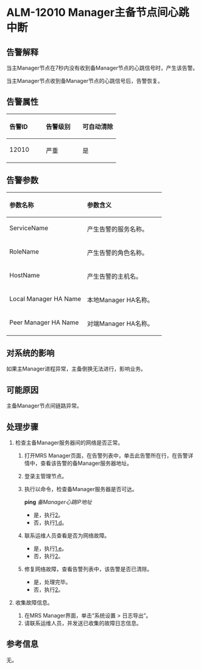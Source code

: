 # ALM-12010 Manager主备节点间心跳中断<a name="ZH-CN_TOPIC_0174499326"></a>

## 告警解释<a name="zh-cn_topic_0093195026_zh-cn_topic_0035461335_section3336541317510"></a>

当主Manager节点在7秒内没有收到备Manager节点的心跳信号时，产生该告警。

当主Manager节点收到备Manager节点的心跳信号后，告警恢复。

## 告警属性<a name="zh-cn_topic_0093195026_zh-cn_topic_0035461335_section6589867417620"></a>

<a name="zh-cn_topic_0093195026_zh-cn_topic_0035461335_table51335144115950"></a>
<table><thead align="left"><tr id="zh-cn_topic_0093195026_zh-cn_topic_0035461335_row22457334115950"><th class="cellrowborder" valign="top" width="33.33333333333333%" id="mcps1.1.4.1.1"><p id="zh-cn_topic_0093195026_zh-cn_topic_0035461335_p31502817115950"><a name="zh-cn_topic_0093195026_zh-cn_topic_0035461335_p31502817115950"></a><a name="zh-cn_topic_0093195026_zh-cn_topic_0035461335_p31502817115950"></a><strong id="zh-cn_topic_0093195026_zh-cn_topic_0035461335_b53744525115950"><a name="zh-cn_topic_0093195026_zh-cn_topic_0035461335_b53744525115950"></a><a name="zh-cn_topic_0093195026_zh-cn_topic_0035461335_b53744525115950"></a>告警ID</strong></p>
</th>
<th class="cellrowborder" valign="top" width="33.33333333333333%" id="mcps1.1.4.1.2"><p id="zh-cn_topic_0093195026_zh-cn_topic_0035461335_p22174081115950"><a name="zh-cn_topic_0093195026_zh-cn_topic_0035461335_p22174081115950"></a><a name="zh-cn_topic_0093195026_zh-cn_topic_0035461335_p22174081115950"></a><strong id="zh-cn_topic_0093195026_zh-cn_topic_0035461335_b65818178115950"><a name="zh-cn_topic_0093195026_zh-cn_topic_0035461335_b65818178115950"></a><a name="zh-cn_topic_0093195026_zh-cn_topic_0035461335_b65818178115950"></a>告警级别</strong></p>
</th>
<th class="cellrowborder" valign="top" width="33.33333333333333%" id="mcps1.1.4.1.3"><p id="zh-cn_topic_0093195026_zh-cn_topic_0035461335_p27776904115950"><a name="zh-cn_topic_0093195026_zh-cn_topic_0035461335_p27776904115950"></a><a name="zh-cn_topic_0093195026_zh-cn_topic_0035461335_p27776904115950"></a><strong id="zh-cn_topic_0093195026_zh-cn_topic_0035461335_b5562263115950"><a name="zh-cn_topic_0093195026_zh-cn_topic_0035461335_b5562263115950"></a><a name="zh-cn_topic_0093195026_zh-cn_topic_0035461335_b5562263115950"></a>可自动清除</strong></p>
</th>
</tr>
</thead>
<tbody><tr id="zh-cn_topic_0093195026_zh-cn_topic_0035461335_row1945234115950"><td class="cellrowborder" valign="top" width="33.33333333333333%" headers="mcps1.1.4.1.1 "><p id="zh-cn_topic_0093195026_zh-cn_topic_0035461335_p26013574115950"><a name="zh-cn_topic_0093195026_zh-cn_topic_0035461335_p26013574115950"></a><a name="zh-cn_topic_0093195026_zh-cn_topic_0035461335_p26013574115950"></a>12010</p>
</td>
<td class="cellrowborder" valign="top" width="33.33333333333333%" headers="mcps1.1.4.1.2 "><p id="zh-cn_topic_0093195026_zh-cn_topic_0035461335_p21947919115950"><a name="zh-cn_topic_0093195026_zh-cn_topic_0035461335_p21947919115950"></a><a name="zh-cn_topic_0093195026_zh-cn_topic_0035461335_p21947919115950"></a>严重</p>
</td>
<td class="cellrowborder" valign="top" width="33.33333333333333%" headers="mcps1.1.4.1.3 "><p id="zh-cn_topic_0093195026_zh-cn_topic_0035461335_p22246739115950"><a name="zh-cn_topic_0093195026_zh-cn_topic_0035461335_p22246739115950"></a><a name="zh-cn_topic_0093195026_zh-cn_topic_0035461335_p22246739115950"></a>是</p>
</td>
</tr>
</tbody>
</table>

## **告警参数**<a name="zh-cn_topic_0093195026_zh-cn_topic_0035461335_section4656225517628"></a>

<a name="zh-cn_topic_0093195026_zh-cn_topic_0035461335_table30473597115950"></a>
<table><thead align="left"><tr id="zh-cn_topic_0093195026_zh-cn_topic_0035461335_row3202901115950"><th class="cellrowborder" valign="top" width="50%" id="mcps1.1.3.1.1"><p id="zh-cn_topic_0093195026_zh-cn_topic_0035461335_p51699739115950"><a name="zh-cn_topic_0093195026_zh-cn_topic_0035461335_p51699739115950"></a><a name="zh-cn_topic_0093195026_zh-cn_topic_0035461335_p51699739115950"></a><strong id="zh-cn_topic_0093195026_zh-cn_topic_0035461335_b14544104115950"><a name="zh-cn_topic_0093195026_zh-cn_topic_0035461335_b14544104115950"></a><a name="zh-cn_topic_0093195026_zh-cn_topic_0035461335_b14544104115950"></a>参数名称</strong></p>
</th>
<th class="cellrowborder" valign="top" width="50%" id="mcps1.1.3.1.2"><p id="zh-cn_topic_0093195026_zh-cn_topic_0035461335_p3813318115950"><a name="zh-cn_topic_0093195026_zh-cn_topic_0035461335_p3813318115950"></a><a name="zh-cn_topic_0093195026_zh-cn_topic_0035461335_p3813318115950"></a><strong id="zh-cn_topic_0093195026_zh-cn_topic_0035461335_b58758352115950"><a name="zh-cn_topic_0093195026_zh-cn_topic_0035461335_b58758352115950"></a><a name="zh-cn_topic_0093195026_zh-cn_topic_0035461335_b58758352115950"></a>参数含义</strong></p>
</th>
</tr>
</thead>
<tbody><tr id="zh-cn_topic_0093195026_zh-cn_topic_0035461335_row63329947115950"><td class="cellrowborder" valign="top" width="50%" headers="mcps1.1.3.1.1 "><p id="zh-cn_topic_0093195026_zh-cn_topic_0035461335_p37698384115950"><a name="zh-cn_topic_0093195026_zh-cn_topic_0035461335_p37698384115950"></a><a name="zh-cn_topic_0093195026_zh-cn_topic_0035461335_p37698384115950"></a>ServiceName</p>
</td>
<td class="cellrowborder" valign="top" width="50%" headers="mcps1.1.3.1.2 "><p id="zh-cn_topic_0093195026_zh-cn_topic_0035461335_p38746956115950"><a name="zh-cn_topic_0093195026_zh-cn_topic_0035461335_p38746956115950"></a><a name="zh-cn_topic_0093195026_zh-cn_topic_0035461335_p38746956115950"></a>产生告警的服务名称。</p>
</td>
</tr>
<tr id="zh-cn_topic_0093195026_zh-cn_topic_0035461335_row57870114115950"><td class="cellrowborder" valign="top" width="50%" headers="mcps1.1.3.1.1 "><p id="zh-cn_topic_0093195026_zh-cn_topic_0035461335_p26943429115950"><a name="zh-cn_topic_0093195026_zh-cn_topic_0035461335_p26943429115950"></a><a name="zh-cn_topic_0093195026_zh-cn_topic_0035461335_p26943429115950"></a>RoleName</p>
</td>
<td class="cellrowborder" valign="top" width="50%" headers="mcps1.1.3.1.2 "><p id="zh-cn_topic_0093195026_zh-cn_topic_0035461335_p12845059115950"><a name="zh-cn_topic_0093195026_zh-cn_topic_0035461335_p12845059115950"></a><a name="zh-cn_topic_0093195026_zh-cn_topic_0035461335_p12845059115950"></a>产生告警的角色名称。</p>
</td>
</tr>
<tr id="zh-cn_topic_0093195026_zh-cn_topic_0035461335_row10748285115950"><td class="cellrowborder" valign="top" width="50%" headers="mcps1.1.3.1.1 "><p id="zh-cn_topic_0093195026_zh-cn_topic_0035461335_p62476968115950"><a name="zh-cn_topic_0093195026_zh-cn_topic_0035461335_p62476968115950"></a><a name="zh-cn_topic_0093195026_zh-cn_topic_0035461335_p62476968115950"></a>HostName</p>
</td>
<td class="cellrowborder" valign="top" width="50%" headers="mcps1.1.3.1.2 "><p id="zh-cn_topic_0093195026_zh-cn_topic_0035461335_p31473313115950"><a name="zh-cn_topic_0093195026_zh-cn_topic_0035461335_p31473313115950"></a><a name="zh-cn_topic_0093195026_zh-cn_topic_0035461335_p31473313115950"></a>产生告警的主机名。</p>
</td>
</tr>
<tr id="zh-cn_topic_0093195026_zh-cn_topic_0035461335_row50174577115950"><td class="cellrowborder" valign="top" width="50%" headers="mcps1.1.3.1.1 "><p id="zh-cn_topic_0093195026_zh-cn_topic_0035461335_p32369325115950"><a name="zh-cn_topic_0093195026_zh-cn_topic_0035461335_p32369325115950"></a><a name="zh-cn_topic_0093195026_zh-cn_topic_0035461335_p32369325115950"></a>Local Manager HA Name</p>
</td>
<td class="cellrowborder" valign="top" width="50%" headers="mcps1.1.3.1.2 "><p id="zh-cn_topic_0093195026_zh-cn_topic_0035461335_p63610061115950"><a name="zh-cn_topic_0093195026_zh-cn_topic_0035461335_p63610061115950"></a><a name="zh-cn_topic_0093195026_zh-cn_topic_0035461335_p63610061115950"></a>本地Manager HA名称。</p>
</td>
</tr>
<tr id="zh-cn_topic_0093195026_zh-cn_topic_0035461335_row46406907115950"><td class="cellrowborder" valign="top" width="50%" headers="mcps1.1.3.1.1 "><p id="zh-cn_topic_0093195026_zh-cn_topic_0035461335_p33396547115950"><a name="zh-cn_topic_0093195026_zh-cn_topic_0035461335_p33396547115950"></a><a name="zh-cn_topic_0093195026_zh-cn_topic_0035461335_p33396547115950"></a>Peer Manager HA Name</p>
</td>
<td class="cellrowborder" valign="top" width="50%" headers="mcps1.1.3.1.2 "><p id="zh-cn_topic_0093195026_zh-cn_topic_0035461335_p3666786115950"><a name="zh-cn_topic_0093195026_zh-cn_topic_0035461335_p3666786115950"></a><a name="zh-cn_topic_0093195026_zh-cn_topic_0035461335_p3666786115950"></a>对端Manager HA名称。</p>
</td>
</tr>
</tbody>
</table>

## 对系统的影响<a name="zh-cn_topic_0093195026_zh-cn_topic_0035461335_section6050290517637"></a>

如果主Manager进程异常，主备倒换无法进行，影响业务。

## 可能原因<a name="zh-cn_topic_0093195026_zh-cn_topic_0035461335_section852502017642"></a>

主备Manager节点间链路异常。

## 处理步骤<a name="zh-cn_topic_0093195026_zh-cn_topic_0035461335_section2641184617833"></a>

1.  检查主备Manager服务器间的网络是否正常。
    1.  打开MRS Manager页面，在告警列表中，单击此告警所在行，在告警详情中，查看该告警的备Manager服务器地址。
    2.  登录主管理节点。
    3.  执行以命令，检查备Manager服务器是否可达。

        **ping** _备Manager心跳IP地址_

        -   是，执行[2](#zh-cn_topic_0093195026_zh-cn_topic_0035461335_li5489552917755)。
        -   否，执行[1.d](#zh-cn_topic_0093195026_zh-cn_topic_0035461335_li233941717940)。

    4.  <a name="zh-cn_topic_0093195026_zh-cn_topic_0035461335_li233941717940"></a>联系运维人员查看是否为网络故障。
        -   是，执行[1.e](#zh-cn_topic_0093195026_zh-cn_topic_0035461335_li4279289717106)。
        -   否，执行[2](#zh-cn_topic_0093195026_zh-cn_topic_0035461335_li5489552917755)。

    5.  <a name="zh-cn_topic_0093195026_zh-cn_topic_0035461335_li4279289717106"></a>修复网络故障，查看告警列表中，该告警是否已清除。
        -   是，处理完毕。
        -   否，执行[2](#zh-cn_topic_0093195026_zh-cn_topic_0035461335_li5489552917755)。

2.  <a name="zh-cn_topic_0093195026_zh-cn_topic_0035461335_li5489552917755"></a>收集故障信息。
    1.  在MRS Manager界面，单击“系统设置 \> 日志导出”。
    2.  请联系运维人员，并发送已收集的故障日志信息。


## 参考信息<a name="zh-cn_topic_0093195026_zh-cn_topic_0035461335_section55635852162510"></a>

无。


